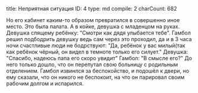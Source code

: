 title:          Неприятная ситуация
ID:             4
type:           md
compile:        2
charCount:      682


Но его кабинет каким-то образом превратился в совершенно иное место.
Это была палата.  А в койке,  девушка с младенцом на руках.
Девушка спящему ребёнку: "Смотри как дядя улыбается тебе".
Гамбол решил подбодрить девушку ведь сам через это проходил,  да и в 3 часа ночи счастливые люди не бодрствуют: "Да, ребёнок у вас милый(так как ребёнок чёрный, он видел в темноте только его силует."
Девушка: "Спасибо,  надеюсь папа его скоро увидит"
Гамбол: "В смысле его?"
До него только дошло, что он перепутал свою больницу с родильным отделением.
Гамбол извинлся за беспокойство, и подошёл к двери, но ему сказали, что он никого не беспокоит, на что он парировал своим рабочим долгом и испарился.